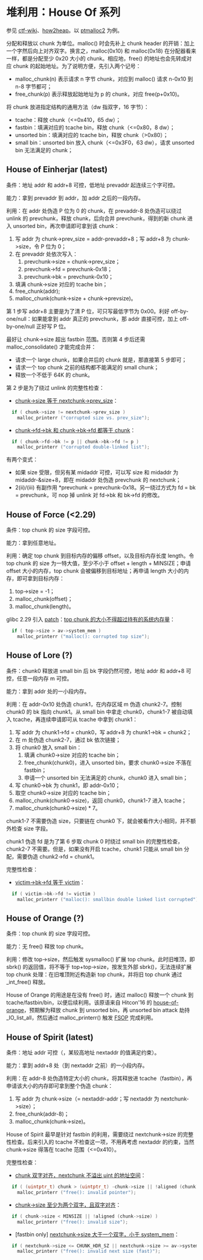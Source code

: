 # 堆利用：House Of 系列
参见 [ctf-wiki](https://ctf-wiki.org/pwn/linux/user-mode/heap/ptmalloc2/introduction/)、[how2heap](https://github.com/shellphish/how2heap)。以 [ptmalloc2](../ptmalloc2) 为例。

分配和释放以 chunk 为单位。malloc() 时会先补上 chunk header 的开销：加上一个字然后向上对齐双字。换言之，malloc(0x10) 和 malloc(0x18) 在分配器看来一样，都是分配至少 0x20 大小的 chunk。相应地，free() 的地址也会先转成对应 chunk 的起始地址。为了说明方便，先引入两个记号：

- malloc_chunk(n) 表示请求 n 字节 chunk，对应到 malloc() 请求 n-0x10 到 n-8 字节都可；
- free_chunk(p) 表示释放起始地址为 p 的 chunk，对应 free(p+0x10)。

将 chunk 放进指定结构的通用方法（dw 指双字，16 字节）：

- tcache：释放 chunk（<=0x410，65 dw）；
- fastbin：填满对应的 tcache bin，释放 chunk（<=0x80，8 dw）；
- unsorted bin：填满对应的 tcache bin，释放 chunk（>0x80）；
- small bin：unsorted bin 放入 chunk（<=0x3F0，63 dw），请求 unsorted bin 无法满足的 chunk；

## House of Einherjar (latest)
条件：地址 addr 和 addr+8 可控，低地址 prevaddr 起连续三个字可控。

能力：拿到 prevaddr 到 addr，加 addr 之后的一段内存。

利用：在 addr 处伪造 P 位为 0 的 chunk，在 prevaddr-8 处伪造可以绕过 unlink 的 prevchunk，释放 chunk，后向合并 prevchunk，得到的新 chunk 进入 unsorted bin，再次申请即可拿到该 chunk：

1. 写 addr 为 chunk->prev_size = addr-prevaddr+8；写 addr+8 为 chunk->size，令 P 位为 0；
2. 在 prevaddr 处依次写入：
    1. prevchunk->size = chunk->prev_size；
    2. prevchunk->fd = prevchunk-0x18；
    3. prevchunk->bk = prevchunk-0x10；
3. 填满 chunk->size 对应的 tcache bin；
4. free_chunk(addr);
5. malloc_chunk(chunk->size + chunk->prevsize)。

第 1 步写 addr+8 主要是为了清 P 位，可只写最低字节为 0x00。利好 off-by-one/null：如果能拿到 addr 真正的 prevchunk，那 addr 直接可控，加上 off-by-one/null 正好写 P 位。

最好让 chunk->size 超出 fastbin 范围。否则第 4 步后还需 malloc_consolidate() 才能完成合并：

- 请求一个 large chunk，如果合并后的 chunk 就是，那直接第 5 步即可；
- 请求一个 top chunk 之前的结构都不能满足的 small chunk；
- 释放一个不低于 64K 的 chunk。

第 2 步是为了绕过 unlink 的完整性检查：

- [chunk->size 等于 nextchunk->prev_size](https://elixir.bootlin.com/glibc/glibc-2.33/source/malloc/malloc.c#L1607)：
```c
  if ( chunk->size != nextchunk->prev_size )
    malloc_printerr ("corrupted size vs. prev_size");
```
- [chunk->fd->bk 和 chunk->bk->fd 都等于 chunk](https://elixir.bootlin.com/glibc/glibc-2.33/source/malloc/malloc.c#L1613)：
```c
  if ( chunk->fd->bk != p || chunk->bk->fd != p )
    malloc_printerr ("corrupted double-linked list");
```
有两个变式：

- 如果 size 受限，但另有某 midaddr 可控，可以写 size 和 midaddr 为 midaddr-&size+8，即在 midaddr 处伪造 prevchunk 的 nextchunk；
- 2(ii)/(iii) 有副作用 *prevchunk = prevchunk-0x18。另一绕过方式为 fd = bk = prevchunk，可 nop 掉 unlink 对 fd->bk 和 bk->fd 的修改。

## House of Force (<2.29)
条件：top chunk 的 size 字段可控。

能力：拿到任意地址。

利用：确定 top chunk 到目标内存的偏移 offset，以及目标内存长度 length。令 top chunk 的 size 为一特大值，至少不小于 offset + length + MINSIZE；申请 offset 大小的内存，top chunk 会被偏移到目标地址；再申请 length 大小的内存，即可拿到目标内存：

1. top->size = -1；
2. malloc_chunk(offset)；
3. malloc_chunk(length)。

glibc 2.29 引入 [patch](https://sourceware.org/git/?p=glibc.git;a=commitdiff;h=30a17d8c95fbfb15c52d1115803b63aaa73a285c)：[top chunk 的大小不得超过持有的系统内存量](https://elixir.bootlin.com/glibc/glibc-2.33/source/malloc/malloc.c#L4329)：
```c
  if ( top->size > av->system_mem )
    malloc_printerr ("malloc(): corrupted top size");
```

## House of Lore (?)
条件：chunk0 释放进 small bin 后 bk 字段仍然可控，地址 addr 和 addr+8 可控，任意一段内存 m 可控。

能力：拿到 addr 处的一小段内存。

利用：在 addr-0x10 处伪造 chunk1，在内存区域 m 伪造 chunk2-7。控制 chunk0 的 bk 指向 chunk1。从 small bin 中拿走 chunk0，chunk1-7 被自动填入 tcache，再连续申请即可从 tcache 中拿到 chunk1：

1. 写 addr 为 chunk1->fd = chunk0，写 addr+8 为 chunk1->bk = chunk2；
2. 在 m 处伪造 chunk2-7，通过 bk 依次链接；
3. 将 chunk0 放入 small bin：
    1. 填满 chunk0->size 对应的 tcache bin；
    2. free_chunk(chunk0)，进入 unsorted bin，要求 chunk0->size 不落在 fastbin；
    3. 申请一个 unsorted bin 无法满足的 chunk，chunk0 进入 small bin；
4. 写 chunk0->bk 为 chunk1，即 addr-0x10；
5. 取空 chunk0->size 对应的 tcache bin；
6. malloc_chunk(chunk0->size)，返回 chunk0，chunk1-7 进入 tcache；
7. malloc_chunk(chunk0->size) * 7。

chunk1-7 不需要伪造 size，只要链在 chunk0 下，就会被看作大小相同，并不额外检查 size 字段。

chunk1 伪造 fd 是为了第 6 步取 chunk 0 时绕过 small bin 的完整性检查，chunk2-7 不需要。但是，如果没有开启 tcache，chunk1 只能从 small bin 分配，需要伪造 chunk2->fd = chunk1。

完整性检查：

- [victim->bk->fd 等于 victim](https://elixir.bootlin.com/glibc/glibc-2.33/source/malloc/malloc.c#L3866)：
```c
  if ( victim->bk->fd != victim )
    malloc_printerr ("malloc(): smallbin double linked list corrupted");
```

## House of Orange (?)
条件：top chunk 的 size 字段可控。

能力：无 free() 释放 top chunk。

利用：修改 top->size，然后触发 sysmalloc() 扩展 top chunk。此时旧堆顶，即 sbrk() 的返回值，将不等于 top+top->size，按发生外部 sbrk()，无法连续扩展 top chunk 处理：在旧堆顶附近构造新 top chunk，并将旧 top chunk 通过 _int_free() 释放。

House of Orange 的用途是在没有 free() 时，通过 malloc() 释放一个 chunk 到 tcache/fastbin/bin，以便后续利用。该原语来自 Hitcon'16 的 [house-of-orange](https://github.com/ctfs/write-ups-2016/tree/master/hitcon-ctf-2016/pwn/house-of-orange-500)，预期解为释放 chunk 到 unsorted bin，再 unsorted bin attack 劫持 _IO_list_all，然后通过 malloc_printerr() 触发 [FSOP](../todo) 完成利用。

## House of Spirit (latest)
条件：地址 addr 可控（，某较高地址 nextaddr 的值满足约束）。

能力：拿到 addr+8 处（到 nextaddr 之前）的一小段内存。

利用：在 addr-8 处伪造特定大小的 chunk，将其释放进 tcache（fastbin），再申请该大小的内存即可拿到整个伪造 chunk：

1. 写 addr 为 chunk->size（= nextaddr-addr；写 nextaddr 为 nextchunk->size）；
2. free_chunk(addr-8)；
3. malloc_chunk(chunk->size)。

House of Spirit 最早是针对 fastbin 的利用，需要绕过 nextchunk->size 的完整性检查。后来引入的 tcache 不检查这一项，不用再考虑 nextaddr 的约束，当然 chunk->size 得落在 tcache 范围（<=0x410）。

完整性检查：

- [chunk 双字对齐，nextchunk 不溢出 uint 的地址空间](https://elixir.bootlin.com/glibc/glibc-2.33/source/malloc/malloc.c#L4394)：
```c
  if ( (uintptr_t) chunk > (uintptr_t) -chunk->size || !aligned (chunk) )
    malloc_printerr ("free(): invalid pointer");
```
- [chunk->size 至少为两个双字，且双字对齐](https://elixir.bootlin.com/glibc/glibc-2.33/source/malloc/malloc.c#L4399)：
```c
  if ( chunk->size < MINSIZE || !aligned (chunk->size) )
    malloc_printerr ("free(): invalid size");
```
- [fastbin only] [nextchunk->size 大于一个双字，小于 system_mem](https://elixir.bootlin.com/glibc/glibc-2.33/source/malloc/malloc.c#L4461)：
```c
  if ( nextchunk->size <= CHUNK_HDR_SZ || nextchunk->size >= av->system_mem )
    malloc_printerr ("free(): invalid next size (fast)");
```
